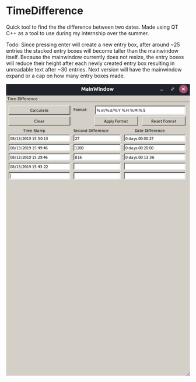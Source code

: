 # TimeDifference
Quick tool to find the the difference between two dates.
Made using QT C++ as a tool to use during my internship over the summer.

Todo: Since pressing enter will create a new entry box, after around ~25 entries the stacked entry boxes will become taller than the mainwindow itself. Because the mainwindow currently does not resize, the entry boxes will reduce their height after each newly created entry box resulting in unreadable text after ~30 entries. Next version will have the mainwindow expand or a cap on how many entry boxes made.

![Alt text](timedifference.png?raw=true)
